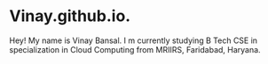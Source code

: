 # Vinay.github.io.
Hey! My name is Vinay Bansal. I m currently studying B Tech CSE in specialization in Cloud Computing from MRIIRS, Faridabad, Haryana.
